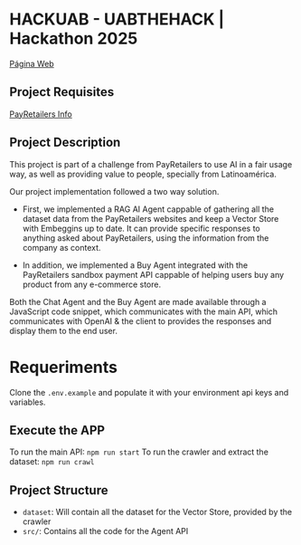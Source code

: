 # HACKUAB - UABTHEHACK | Hackathon 2025
[Página Web](https://www.uabthehack.cat/)

## Project Requisites
[PayRetailers Info](https://bitbucket.org/payretailers/uab-the-hack-payretailers/src/main/)

## Project Description
This project is part of a challenge from PayRetailers to use AI in a fair usage way, as well as providing value to people, specially from Latinoamérica.

Our project implementation followed a two way solution.
- First, we implemented a RAG AI Agent cappable of gathering all the dataset data from the PayRetailers websites and keep a Vector Store with Embeggins up to date. It can provide specific responses to anything asked about PayRetailers, using the information from the company as context.

- In addition, we implemented a Buy Agent integrated with the PayRetailers sandbox payment API cappable of helping users buy any product from any e-commerce store.

Both the Chat Agent and the Buy Agent are made available through a JavaScript code snippet, which communicates with the main API, which communicates with OpenAI & the client to provides the responses and display them to the end user.

# Requeriments
Clone the `.env.example` and populate it with your environment api keys and variables.

## Execute the APP
To run the main API: `npm run start`
To run the crawler and extract the dataset: `npm run crawl`

## Project Structure
- `dataset`: Will contain all the dataset for the Vector Store, provided by the crawler
- `src/`: Contains all the code for the Agent API